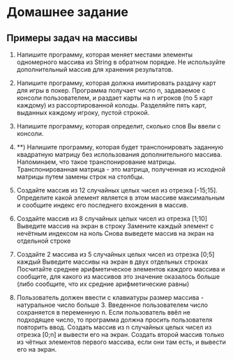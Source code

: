 # Домашнее задание 

## Примеры задач на массивы

1. Напишите программу, которая меняет местами элементы одномерного массива из String в обратном порядке.
Не используйте дополнительный массив для хранения результатов.

2. Напишите программу, которая должна имитировать раздачу карт для игры в покер.
Программа получает число n, задаваемое с консоли пользователем,
и раздает карты на n игроков (по 5 карт каждому) из рассортированной колоды.
Разделяйте пять карт, выданных каждому игроку, пустой строкой.

3. Напишите программу, которая определит, сколько слов Вы ввели с консоли.

4. **) Напишите программу, которая будет транспонировать
заданную квадратную матрицу без использования дополнительного массива.
Напоминаем, что такое транспонирование матрицы.
Транспонированная матрица - это матрица, полученная из исходной
матрицы путем замены строк на столбцы.

5. Создайте массив из 12 случайных целых чисел из отрезка [-15;15].
Определите какой элемент является в этом массиве максимальным и
сообщите индекс его последнего вхождения в массив.

6. Создайте массив из 8 случайных целых чисел из отрезка [1;10]
   Выведите массив на экран в строку
   Замените каждый элемент с нечётным индексом на ноль
   Снова выведете массив на экран на отдельной строке

7. Создайте 2 массива из 5 случайных целых чисел из отрезка [0;5] каждый
   Выведите массивы на экран в двух отдельных строках
   Посчитайте среднее арифметическое элементов каждого массива и сообщите,
   для какого из массивов это значение оказалось больше (либо сообщите, что их средние арифметические равны)

8. Пользователь должен ввести с клавиатуры размер массива - натуральное число больше 3.
Введенное пользователем число сохраняется в переменную n.
Если пользователь ввёл не подходящее число, то программа должна просить пользователя повторить ввод.
Создать массив из n случайных целых чисел из отрезка [0;n] и вывести его на экран.
Создать второй массив только из чётных элементов первого массива, если они там есть, и вывести его на экран.




